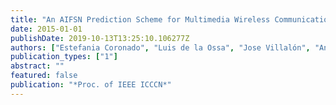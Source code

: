 ```yaml
---
title: "An AIFSN Prediction Scheme for Multimedia Wireless Communications"
date: 2015-01-01
publishDate: 2019-10-13T13:25:10.106277Z
authors: ["Estefania Coronado", "Luis de la Ossa", "Jose Villalón", "Antonio Garrido"]
publication_types: ["1"]
abstract: ""
featured: false
publication: "*Proc. of IEEE ICCCN*"
---
```


